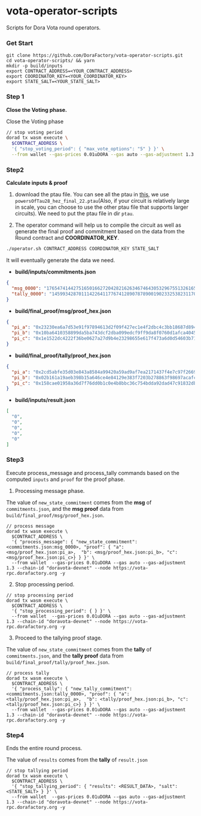 # vota-operator-scripts
Scripts for Dora Vota round operators.

### Get Start

```shell
git clone https://github.com/DoraFactory/vota-operator-scripts.git
cd vota-operator-scripts/ && yarn
mkdir -p build/inputs
export CONTRACT_ADDRESS=<YOUR_CONTRACT_ADDRESS>
export COORDINATOR_KEY=<YOUR_COORDINATOR_KEY>
export STATE_SALT=<YOUR_STATE_SALT>
```
### Step 1

**Close the Voting phase.**

Close the Voting phase

```bash
// stop voting period
dorad tx wasm execute \
  $CONTRACT_ADDRESS \
  '{ "stop_voting_period": { "max_vote_options": "5" } }' \
  --from wallet --gas-prices 0.01uDORA --gas auto --gas-adjustment 1.3 --chain-id "doravota-devnet" --node https://vota-rpc.dorafactory.org -y
```

### Step2

**Calculate inputs & proof**

1. download the ptau file.
   You can see all the ptau in [this](https://github.com/iden3/snarkjs#7-prepare-phase-2), we use `powersOfTau28_hez_final_22.ptau`(Also, if your circuit is relatively large in scale, you can choose to use the other ptau file that supports larger circuits). We need to put the ptau file in dir `ptau`.

2. The operator command will help us to compile the circuit as well as generate the final proof and commitment based on the data from the Round contract and **COORDINATOR_KEY**.

```bash
./operator.sh CONTRACT_ADDRESS COORDINATOR_KEY STATE_SALT
```

It will eventually generate the data we need.

- **build/inputs/commitments.json**

```json
{
  "msg_0000": "17654741442751650166272042821626346746430532967551326165651697630044841584120",
  "tally_0000": "14599342870111422641177674128907878900190233253823117056579186130189049965778"
}
```

- **build/final_proof/msg/proof_hex.json**

```json
{
  "pi_a": "0x23230ea6a7d53e91f97894613d2f09f427ec1e4f2dbc4c3bb18687d8945386831fd6e3894bc1beedf257d2bff9bd870dfcc4390948e2dd447c32b40dcf2fe1e6",
  "pi_b": "0x10ba6410358899da5ba743dcf2dba099edcf9ff9da8f0760d1afca40456e0bc82c921070ba643014a13e1e6a605144a2bf1f0de99e014ec582934dc1485e4e66002ecd017e904b88c12e5e589970688b272db39baeeaa85e06ef37101d9688600cc0c5188caf298fad69004e2ba1ef4f798098d80b4c19b1339cd123aaee2fa6",
  "pi_c": "0x1e1522dc4222f36be0627a27d9b4e23298655e617f473a6d0d54603b714c11680a94a5fcfb7583f01f91e5be50c73a622a0476f9f67667e508827e0d58493c8d"
}
```

- **build/final_proof/tally/proof_hex.json**

```json
{
  "pi_a": "0x2cd5abfe35d03e843a8584a99420a59ad9af7ea2171437f4e7c97f266996d55d024e7aaa4f0897cbe4021444acf3fcccfb35e568156d75724372b858c1b1e175",
  "pi_b": "0x02b161a19aeb398b15a646ce4e84129e383f7203b278863f98697acafcd72a6505e88e4d0a8671ad78e0a941ed7996b0022fa8845151eec471231b9429095e6e276041f7d810598438e4384b241ef46a84ddb1dc07f070c9ece908c4d13a53970f28cfa1812316671825f4d3621d794cbe6f7483a0d87b7f131e0279d45b7d6d",
  "pi_c": "0x158cae01958a36d7f76dd0b1c0e4b8bbc36c754bdda92dad47c91832db4033280d7b1600c117ed6a76974cee8e080c63dc675213defc820cf3e2419c2158d830"
}
```

- **build/inputs/result.json**

```json
[
  "0",
  "0",
  "0",
  "0",
  "0"
]
```





### Step3

Execute process_message and process_tally commands based on the computed `inputs` and `proof` for the proof phase.

1. Processing message phase.

The value of `new_state_commitment` comes from the **msg** of `commitments.json`, and the **msg proof** data from `build/final_proof/msg/proof_hex.json`.



```shell
// process message
dorad tx wasm execute \
  $CONTRACT_ADDRESS \
  '{ "process_message": { "new_state_commitment": <commitments.json:msg_0000>, "proof": { "a": <msg/proof_hex.json:pi_a>,  "b": <msg/proof_hex.json:pi_b>, "c": <msg/proof_hex.json:pi_c>} } }' \
  --from wallet  --gas-prices 0.01uDORA --gas auto --gas-adjustment 1.3 --chain-id "doravota-devnet" --node https://vota-rpc.dorafactory.org -y
```

2. Stop processing period.

```shell
// stop processing period
dorad tx wasm execute \
  $CONTRACT_ADDRESS \
  '{ "stop_processing_period": { } }' \
  --from wallet  --gas-prices 0.01uDORA --gas auto --gas-adjustment 1.3 --chain-id "doravota-devnet" --node https://vota-rpc.dorafactory.org -y
```

3. Proceed to the tallying proof stage.

The value of `new_state_commitment` comes from the **tally** of `commitments.json`, and the **tally proof** data from `build/final_proof/tally/proof_hex.json`.

```shell
// process tally
dorad tx wasm execute \
  $CONTRACT_ADDRESS \
  '{ "process_tally": { "new_tally_commitment": <commitments.json:tally_0000>, "proof": { "a": <tally/proof_hex.json:pi_a>,  "b": <tally/proof_hex.json:pi_b>, "c": <tally/proof_hex.json:pi_c>} } }' \
  --from wallet  --gas-prices 0.01uDORA --gas auto --gas-adjustment 1.3 --chain-id "doravota-devnet" --node https://vota-rpc.dorafactory.org -y
```

### Step4

Ends the entire round process.

The value of `results` comes from the **tally** of `result.json`

```shell
// stop tallying period
dorad tx wasm execute \
  $CONTRACT_ADDRESS \
  '{ "stop_tallying_period": { "results": <RESULT_DATA>, "salt": <STATE_SALT> } }' \
  --from wallet  --gas-prices 0.01uDORA --gas auto --gas-adjustment 1.3 --chain-id "doravota-devnet" --node https://vota-rpc.dorafactory.org -y
```
